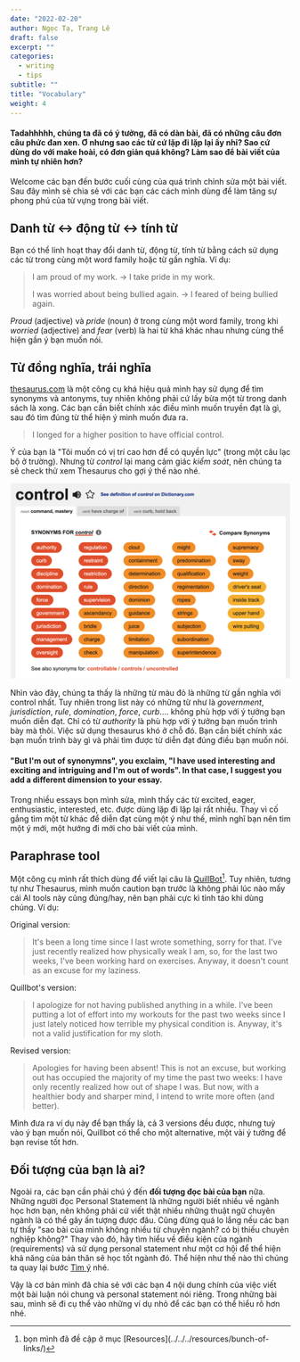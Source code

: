 ```yaml
---
date: "2022-02-20"
author: Ngọc Tạ, Trang Lê
draft: false
excerpt: ""
categories:
  - writing
  - tips
subtitle: ""
title: "Vocabulary"
weight: 4
---
```


#### Tadahhhhh, chúng ta đã có ý tưởng, đã có dàn bài, đã có những câu đơn câu phức đan xen. Ơ nhưng sao các từ cứ lặp đi lặp lại ấy nhỉ? Sao cứ dùng do với make hoài, có đơn giản quá không? Làm sao để bài viết của mình tự nhiên hơn?

Welcome các bạn đến bước cuối cùng của quá trình chỉnh sửa một bài viết.
Sau đây mình sẽ chia sẻ với các bạn các cách mình dùng để làm tăng sự phong phú của từ vựng trong bài viết.

## Danh từ ↔ động từ ↔ tính từ

Bạn có thể linh hoạt thay đổi danh từ, động từ, tính từ bằng cách sử dụng các từ trong cùng một word family hoặc từ gần nghĩa.
Ví dụ:

> I am proud of my work.
> → I take pride in my work.
>
> I was worried about being bullied again.
> → I feared of being bullied again.

*Proud* (adjective) và *pride* (noun) ở trong cùng một word family, trong khi *worried* (adjective) and *fear* (verb) là hai từ khá khác nhau nhưng cùng thể hiện gần ý bạn muốn nói.

## Từ đồng nghĩa, trái nghĩa

[thesaurus.com](https://www.thesaurus.com/) là một công cụ khá hiệu quả mình hay sử dụng để tìm synonyms và antonyms, tuy nhiên không phải cứ lấy bừa một từ trong danh sách là xong.
Các bạn cần biết chính xác điều mình muốn truyền đạt là gì, sau đó tìm đúng từ thể hiện ý mình muốn đưa ra.

> I longed for a higher position to have official control.

Ý của bạn là "Tôi muốn có vị trí cao hơn để có quyền lực" (trong một câu lạc bộ ở trường).
Nhưng từ *control* lại mang cảm giác *kiểm soát*, nên chúng ta sẽ check thử xem Thesaurus cho gợi ý thế nào nhé.

<center>

<img src="thesaurus.png" width="502"/>

</center>

Nhìn vào đây, chúng ta thấy là những từ màu đỏ là những từ gần nghĩa với control nhất.
Tuy nhiên trong list này có những từ như là *government*, *jurisdiction*, *rule*, *domination*, *force*, *curb*....
không phù hợp với ý tưởng bạn muốn diễn đạt.
Chỉ có từ *authority* là phù hợp với ý tưởng bạn muốn trình bày mà thôi.
Việc sử dụng thesaurus khó ở chỗ đó.
Bạn cần biết chính xác bạn muốn trình bày gì và phải tìm được từ diễn đạt đúng điều bạn muốn nói.

#### "But I'm out of synonymns", you exclaim, "I have used interesting and exciting and intriguing and I'm out of words". In that case, I suggest you add a different dimension to your essay.

Trong nhiều essays bọn mình sửa, mình thấy các từ excited, eager, enthusiastic, interested, etc. được dùng lặp đi lặp lại rất nhiều.
Thay vì cố gắng tìm một từ khác để diễn đạt cùng một ý như thế, mình nghĩ bạn nên tìm một ý mới, một hướng đi mới cho bài viết của mình.

## Paraphrase tool

Một công cụ mình rất thích dùng để viết lại câu là [QuillBot](https://quillbot.com/)[^1].
Tuy nhiên, tương tự như Thesaurus, mình muốn caution bạn trước là không phải lúc nào mấy cái AI tools này cũng đúng/hay, nên bạn phải cực kì tỉnh táo khi dùng chúng.
Ví dụ:

[^1]: bọn mình đã đề cập ở mục \[Resources\](../../../resources/bunch-of-links/)

Original version:

> It's been a long time since I last wrote something, sorry for that.
> I've just recently realized how physically weak I am, so, for the last two weeks, I've been working hard on exercises.
> Anyway, it doesn't count as an excuse for my laziness.

Quillbot's version:

> I apologize for not having published anything in a while.
> I've been putting a lot of effort into my workouts for the past two weeks since I just lately noticed how terrible my physical condition is.
> Anyway, it's not a valid justification for my sloth.

Revised version:

> Apologies for having been absent!
> This is not an excuse, but working out has occupied the majority of my time the past two weeks: I have only recently realized how out of shape I was.
> But now, with a healthier body and sharper mind, I intend to write more often (and better).

Mình đưa ra ví dụ này để bạn thấy là, cả 3 versions đều được, nhưng tuỳ vào ý bạn muốn nói, Quillbot có thể cho một alternative, một vài ý tưởng để bạn revise tốt hơn.

## Đối tượng của bạn là ai?

Ngoài ra, các bạn cần phải chú ý đến **đối tượng đọc bài của bạn** nữa.
Những người đọc Personal Statement là những người biết nhiều về ngành học hơn bạn, nên không phải cứ viết thật nhiều những thuật ngữ chuyên ngành là có thể gây ấn tượng được đâu.
Cũng đừng quá lo lắng nếu các bạn tự thấy "sao bài của mình không nhiều từ chuyên ngành? có bị thiếu chuyên nghiệp không?" Thay vào đó, hãy tìm hiểu về điều kiện của ngành (requirements) và sử dụng personal statement như một cơ hội để thể hiện khả năng của bản thân sẽ học tốt ngành đó.
Thể hiện như thế nào thì chúng ta quay lại bước [Tìm ý](../02-ideas) nhé. 

Vậy là cơ bản mình đã chia sẻ với các bạn 4 nội dung chính của việc viết một bài luận nói chung và personal statement nói riêng.
Trong những bài sau, mình sẽ đi cụ thể vào những ví dụ nhỏ để các bạn có thể hiểu rõ hơn nhé. 
